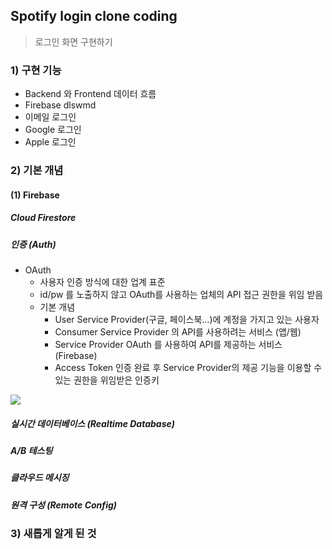 ## Spotify login clone coding
> 로그인 화면 구현하기

### 1) 구현 기능
- Backend 와 Frontend 데이터 흐름
- Firebase dlswmd
- 이메일 로그인 
- Google 로그인
- Apple 로그인

### 2) 기본 개념

#### (1) Firebase

##### Cloud Firestore

##### 인증 (Auth)

- OAuth
    - 사용자 인증 방식에 대한 업계 표준
    - id/pw 를 노출하지 않고 OAuth를 사용하는 업체의 API 접근 권한을 위임 받음
    - 기본 개념
        + User Service Provider(구글, 페이스북…)에 계정을 가지고 있는 사용자
        + Consumer Service Provider 의 API를 사용하려는 서비스 (앱/웹)
        + Service Provider OAuth 를 사용하여 API를 제공하는 서비스 (Firebase)
        + Access Token 인증 완료 후 Service Provider의 제공 기능을 이용할 수 있는 권한을 위임받은 인증키 

<img src=“https://cloud.google.com/appengine/docs/standard/python/images/firebase_auth_diagram.svg”>

##### 실시간 데이터베이스 (Realtime Database)

##### A/B 테스팅

##### 클라우드 메시징

##### 원격 구성 (Remote Config)

### 3) 새롭게 알게 된 것
